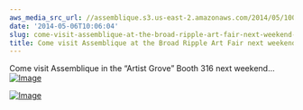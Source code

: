 ```yaml
---
aws_media_src_url: //assemblique.s3.us-east-2.amazonaws.com/2014/05/10013989_10152755265764062_1102390419204955672_o.jpg
date: '2014-05-06T10:06:04'
slug: come-visit-assemblique-at-the-broad-ripple-art-fair-next-weekend-may-17-18
title: Come visit Assemblique at the Broad Ripple Art Fair next weekend May 17-18
---
```


 Come visit Assemblique in the “Artist Grove” Booth 316 next weekend…[![Image](//assemblique.s3.us-east-2.amazonaws.com/2014/05/10013989_10152755265764062_1102390419204955672_o.jpg?w=650)](//assemblique.s3.us-east-2.amazonaws.com/2014/05/10013989_10152755265764062_1102390419204955672_o.jpg)

 [![Image](//assemblique.s3.us-east-2.amazonaws.com/2014/05/002805_024441.jpg?w=650)](//assemblique.s3.us-east-2.amazonaws.com/2014/05/002805_024441.jpg)